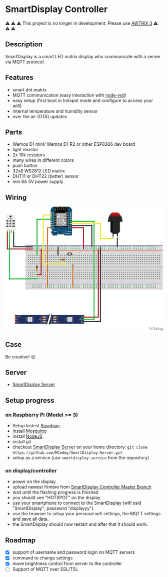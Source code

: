 # SmartDisplay Controller

⚠ ⚠ ⚠ This project is no longer in development. Please use [AWTRIX 3](https://blueforcer.github.io/awtrix3/) ⚠ ⚠ ⚠

## Description

SmartDisplay is a smart LED matrix display who communicate with a server via MQTT protocol.

## Features

- smart dot matrix
- MQTT communication (easy interaction with [node-red](https://nodered.org/))
- easy setup (first boot in hotspot mode and configure to access your wifi)
- internal temperature and humidity sensor
- over the air (OTA) updates

## Parts

- Wemos D1 mini/ Wemos D1 R2 or other ESP8266 dev board
- light resistor
- 2x 10k resistors
- many wires in different colors
- push button
- 32x8 WS2812 LED matrix
- DHT11 or DHT22 (better) sensor
- min 6A 5V power supply

## Wiring

![sketch](/sketch_bb.png)

## Case

Be creative! :wink:

## Server

- [SmartDisplay Server](https://github.com/MCeddy/SmartDisplay-Server)

## Setup progress

### on Raspberry Pi (Model >= 3)

* Setup lastest [Raspbian](https://www.raspberrypi.org/downloads/raspbian/)
* install [Mosquitto](https://mosquitto.org/download/)
* install [NodeJS](https://tecadmin.net/install-latest-nodejs-npm-on-ubuntu/)
* install git
* checkout [SmartDisplay Server](https://github.com/MCeddy/SmartDisplay-Server) on your home directory: `git clone https://github.com/MCeddy/SmartDisplay-Server.git`
* setup as a service (use `smartdisplay.service` from the repository)

### on display/controller

* power on the display
* upload newest firmare from [SmartDisplay Controller Master Branch](https://github.com/MCeddy/SmartDisplay-Controller/tree/master)
* wait until the flashing progress is finished 
* you should see "HOTSPOT" on the display
* use your smartphone to connect to the SmartDisplay (wifi ssid "SmartDisplay"; password "displayyy").
* use the browser to setup your personal wifi settings, the MQTT settings and save all data.
* the SmartDisplay should now restart and after that it should work.

## Roadmap

- [x] support of username and password login on MQTT servers
- [x] command to change settings
- [x] move brightness control from server to the controller
- [ ] Support of MQTT over SSL/TSL
